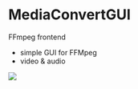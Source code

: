 MediaConvertGUI
===============

FFmpeg frontend

- simple GUI for FFMpeg
- video & audio

![](https://www.dropbox.com/s/grcjqflevvwrnzh/MediaConvertVideo.png?dl=0)

